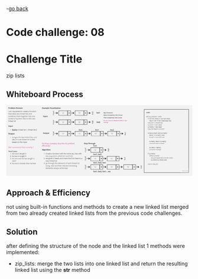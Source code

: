 -[go back](../README.md)
# Code challenge: 08

# Challenge Title
zip lists

## Whiteboard Process
![alt text](./whiteboard8.jpg)

## Approach & Efficiency
not using built-in functions and methods to create a new linked list merged from two already created linked lists from the previous code challenges.

## Solution
after defining the structure of the node and the linked list
1 methods were implemented:
- zip_lists: merge the two lists into one linked list and return the resulting linked list using the __str__ method